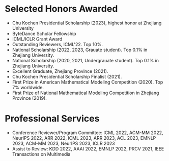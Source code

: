 # Selected Honors Awarded
- Chu Kochen Presidential Scholarship (2023), highest honor at Zhejiang University
- ByteDance Scholar Fellowship
- ICML/ICLR Grant Award
- Outstanding Reviewers, ICML'22. Top 10%.
- National Scholarship (2022, 2023, Grauate student). Top 0.1% in Zhejiang University.
- National Scholarship (2020, 2021, Undergrauate student). Top 0.1% in Zhejiang University.
- Excellent Graduate, Zhejiang Province (2021). 
- Chu Kochen Presidential Scholarship Finalist (2021).
- First Prize in American Mathematical Modeling Competition (2020). Top 7% worldwide.
- First Prize of National Mathematical Modeling Competition in Zhejiang Province (2019).

# Professional Services

- Conference Reviewer/Program Committee: ICML 2022, ACM-MM 2022, NeurIPS 2022, ARR 2022, ICML 2023, ARR 2023, ACL 2023, EMNLP 2023, ACM-MM 2023, NeurIPS 2023, ICLR 2023
- Assist to Review: KDD 2022, AAAI 2022, EMNLP 2022, PRCV 2021, IEEE Transactions on Multimedia

